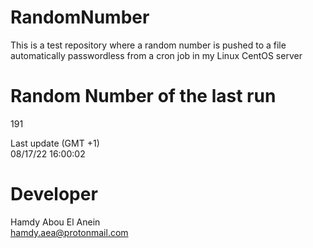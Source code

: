 # RandomNumber    
This is a test repository where a random number is pushed to a file automatically passwordless from a cron job in my Linux CentOS server    
# Random Number of the last run   
191
      
Last update (GMT +1)    
08/17/22 16:00:02
# Developer    
Hamdy Abou El Anein   
hamdy.aea@protonmail.com
